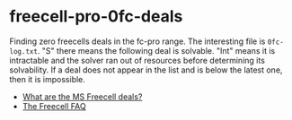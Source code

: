 # freecell-pro-0fc-deals

Finding zero freecells deals in the fc-pro range. The interesting file is
`0fc-log.txt`. "S" there means the following deal is solvable. "Int" means
it is intractable and the solver ran out of resources before determining
its solvability. If a deal does not appear in the list and is below the latest
one, then it is impossible.

* [What are the MS Freecell deals?](http://fc-solve.shlomifish.org/faq.html#what_are_ms_deals)
* [The Freecell FAQ](http://www.solitairelaboratory.com/fcfaq.html)
